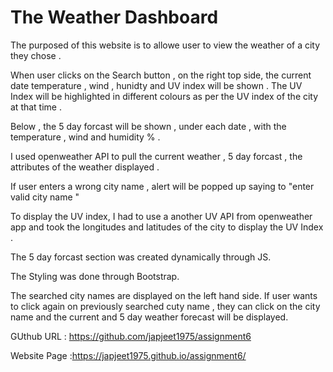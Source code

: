 # The Weather Dashboard

The purposed of this website is to allowe user to view the weather of a city they chose . 

When user clicks on the Search button , on the right top side, the current date temperature , wind , hunidty and UV index will be shown .
The UV Index will be highlighted in different colours as per the UV index of the city at that time . 

Below , the 5 day forcast will be shown , under each date , with the temperature , wind and humidity % . 

I used openweather API to pull the current weather , 5 day forcast , the attributes of the weather displayed .

If user enters a wrong city name , alert will be popped up saying to "enter valid city name "

To display the UV index, I had to use a another UV API from openweather app and took the longitudes and latitudes of the city to display the UV Index .

The 5 day forcast section was created dynamically through JS. 

The Styling was done through Bootstrap. 

The searched city names are displayed on the left hand side. If user wants to click again on previously searched cuty name , they can click on the city name and the current and 5 day weather forecast will be displayed. 


GUthub URL : https://github.com/japjeet1975/assignment6

Website Page :https://japjeet1975.github.io/assignment6/







